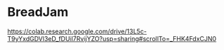 # BreadJam
https://colab.research.google.com/drive/13L5c-T9yYxdGDVl3eD_fDUil7RvijYZO?usp=sharing#scrollTo=_FHK4FdxCJN0
